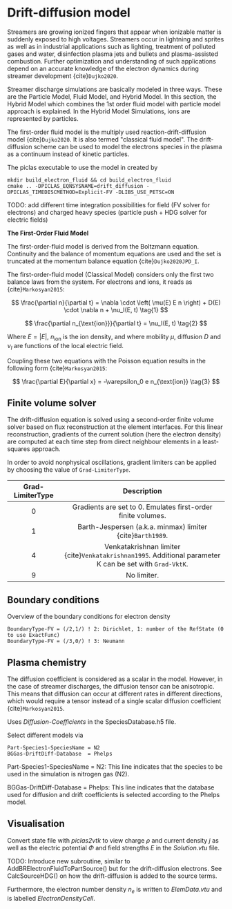 # Drift-diffusion model
Streamers are growing ionized fingers that appear when ionizable matter is suddenly exposed to high voltages. Streamers occur in lightning and sprites as well as in industrial applications such as lighting, treatment of polluted gases and water, disinfection plasma jets and bullets and plasma-assisted combustion. Further optimization and understanding of such applications depend on an accurate knowledge of the electron dynamics during streamer development {cite}`Dujko2020`.

Streamer discharge simulations are basically modeled in three ways. These are the Particle Model, Fluid Model, and Hybrid Model.
In this section, the Hybrid Model which combines the 1st order fluid model with particle model approach is explained. In the Hybrid Model Simulations, ions are represented by particles.

The first-order fluid model is the multiply used reaction-drift-diffusion model {cite}`Dujko2020`. It is also termed "classical fluid model".
The drift-diffusion scheme can be used to model the electrons species in the plasma as a continuum instead of kinetic particles.

The piclas executable to use the model in created by

    mkdir build_electron_fluid && cd build_electron_fluid
    cmake .. -DPICLAS_EQNSYSNAME=drift_diffusion -DPICLAS_TIMEDISCMETHOD=Explicit-FV -DLIBS_USE_PETSC=ON

TODO: add different time integration possibilities for field (FV solver for electrons) and charged heavy species (particle push +
HDG solver for electric fields)

**The First-Order Fluid Model**

The first-order-fluid model is derived from the Boltzmann equation. Continuity and the balance of momentum equations are used and the set is truncated at the momentum balance equation {cite}`Dujko2020JPD_I`.

The first-order-fluid model (Classical Model) considers only the first two balance laws from the system. For electrons and ions, it reads as {cite}`Markosyan2015`:

$$
\frac{\partial n}{\partial t} = \nabla \cdot \left( \mu(E) E n \right) + D(E) \cdot \nabla n + \nu_I(E, t) \tag{1}
$$

$$
\frac{\partial n_{\text{ion}}}{\partial t} = \nu_I(E, t) \tag{2}
$$

Where $E = |E|$, $n_{\text{ion}}$ is the ion density, and where mobility $\mu$, diffusion $D$ and $\nu_I$ are functions of the local electric field.

Coupling these two equations with the Poisson equation results in the following form {cite}`Markosyan2015`:

$$
\frac{\partial E}{\partial x} = -\varepsilon_0 e n_{\text{ion}} \tag{3}
$$

## Finite volume solver

The drift-diffusion equation is solved using a second-order finite volume solver based on flux reconstruction at the element interfaces. For this linear reconstruction, gradients of the current solution (here the electron density) are computed at each time step from direct neighbour elements in a least-squares approach.

In order to avoid nonphysical oscillations, gradient limiters can be applied by choosing the value of `Grad-LimiterType`.


|**Grad-LimiterType**|**Description**|
|:------------------:|:-----------------------------------:|
|          0         | Gradients are set to 0. Emulates first-order finite volumes. |
|          1         | Barth-Jespersen (a.k.a. minmax) limiter {cite}`Barth1989`.   |
|          4         | Venkatakrishnan limiter {cite}`Venkatakrishnan1995`. Additional parameter K can be set with `Grad-VktK`.|
|          9         | No limiter.                                                  |



## Boundary conditions

Overview of the boundary conditions for electron density

    BoundaryType-FV = (/2,1/) ! 2: Dirichlet, 1: number of the RefState (0 to use ExactFunc)
    BoundaryType-FV = (/3,0/) ! 3: Neumann

## Plasma chemistry

The diffusion coefficient is considered as a scalar in the model. However, in the case of streamer discharges, the diffusion tensor can be anisotropic. This means that diffusion can occur at different rates in different directions, which would require a tensor instead of a single scalar diffusion coefficient {cite}`Markosyan2015`.

Uses *Diffusion-Coefficients* in the SpeciesDatabase.h5 file.

Select different models via

    Part-Species1-SpeciesName = N2
    BGGas-DriftDiff-Database  = Phelps



Part-Species1-SpeciesName = N2: This line indicates that the species to be used in the simulation is nitrogen gas (N2).

BGGas-DriftDiff-Database = Phelps: This line indicates that the database used for diffusion and drift coefficients is selected according to the Phelps model.

## Visualisation

Convert state file with *piclas2vtk* to view charge $\rho$ and current density $j$ as well as the electric potential $\Phi$ and
field strengths $E$ in the *Solution.vtu* file.

TODO: Introduce new subroutine, similar to AddBRElectronFluidToPartSource() but for the drift-diffusion electrons.
See CalcSourceHDG() on how the drift-diffusion is added to the source terms.

Furthermore, the electron number density $n_{e}$ is written to *ElemData.vtu* and is labelled *ElectronDensityCell*.

